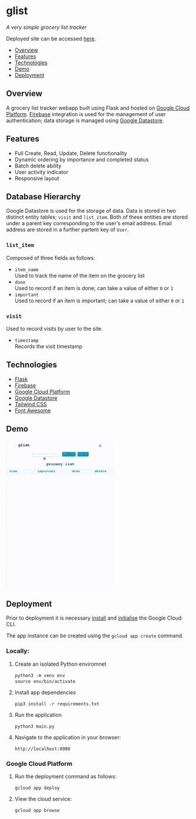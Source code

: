 # glist

_A very simple grocery list tracker_

Deployed site can be accessed [here](https://glist-gcp.nw.r.appspot.com/).

- [Overview](#overview)
- [Features](#features)
- [Technologies](#technologies)
- [Demo](#demo)
- [Deployment](#deployment)

## Overview

A grocery list tracker webapp built using Flask and hosted on [Google Cloud Platform](https://cloud.google.com/). [Firebase](https://firebase.google.com/) integration is used for the management of user authentication; data storage is managed using [Google Datastore](https://cloud.google.com/datastore).

## Features

- Full Create, Read, Update, Delete functionality
- Dynamic ordering by importance and completed status
- Batch delete ability
- User activity indicator
- Responsive layout

## Database Hierarchy
Google Datastore is used for the storage of data. Data is stored in two distinct entity tables; `visit` and `list_item`. Both of these entities are stored under a parent key corresponding to the user's email address. Email address are stored in a further partent key of `User`.

### `list_item`
Composed of three fields as follows:
- `item_name`  
    Used to track the name of the item on the grocery list
- `done`  
    Used to record if an item is done; can take a value of either `0` or `1`
- `important`  
    Used to record if an item is important; can take a value of either `0` or `1`


### `visit`
Used to record visits by user to the site. 
- `timestamp`  
    Records the visit timestamp


## Technologies

- [Flask](https://flask.palletsprojects.com/en/2.2.x/)
- [Firebase](https://firebase.google.com/)
- [Google Cloud Platform](https://cloud.google.com/)
- [Google Datastore](https://cloud.google.com/datastore)
- [Tailwind CSS](https://tailwindcss.com/)
- [Font Awesome](https://fontawesome.com/)

## Demo

<img src="https://github.com/eoinlarkin/glist/raw/main/docs/glist_demo.gif"  height="400"/>

## Deployment

Prior to deployment it is necessary [install](https://cloud.google.com/sdk/docs/install) and [initialise](https://cloud.google.com/sdk/docs/initializing) the Google Cloud CLI.

The app instance can be created using the `gcloud app create` command.

### Locally:

1. Create an isolated Python enviromnet
   ```
   python3 -m venv env
   source env/bin/activate
   ```
2. Install app dependencies
   ```
   pip3 install -r requirements.txt
   ```
3. Run the application
   ```
   python3 main.py
   ```
4. Navigate to the application in your browser:
   ```
   http://localhost:8080
   ```

### Google Cloud Platform

1. Run the deployment command as follows:

   ```
   gcloud app deploy
   ```

2. View the cloud service:
   ```
   gcloud app browse
   ```
